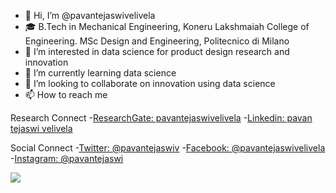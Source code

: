 - 👋 Hi, I’m @pavantejaswivelivela
- 🎓 B.Tech in Mechanical Engineering, Koneru Lakshmaiah College of Engineering. 
     MSc Design and Engineering, Politecnico di Milano
- 👀 I’m interested in data science for product design research and innovation
- 🌱 I’m currently learning data science
- 💞️ I’m looking to collaborate on innovation using data science
- 📫 How to reach me  

Research Connect
-[ResearchGate: pavantejaswivelivela](https://www.researchgate.net/profile/Pavan-Velivela)
-[Linkedin: pavan tejaswi velivela](https://www.linkedin.com/in/pavantejaswivelivela/)

Social Connect
-[Twitter: @pavantejaswiv](https://twitter.com/pavantejaswiv)
-[Facebook: @pavantejaswivelivela](https://www.facebook.com/pavan.tejaswivelivela)
-[Instagram: @pavantejaswi](https://www.instagram.com/pavantejaswi/?hl=en)

<img src = "https://github-readme-stats.vercel.app/api?username=pavantejaswivelivela&&show_icons=true&title_color=ffffff&icon_color=FFBF00&text_color=daf7dc&bg_color=4D516D">

<!---
pavantejaswivelivela/pavantejaswivelivela is a ✨ special ✨ repository because its `README.md` (this file) appears on your GitHub profile.
You can click the Preview link to take a look at your changes.
--->
